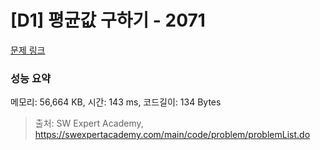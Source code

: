 # [D1] 평균값 구하기 - 2071 

[문제 링크](https://swexpertacademy.com/main/code/problem/problemDetail.do?contestProbId=AV5QRnJqA5cDFAUq) 

### 성능 요약

메모리: 56,664 KB, 시간: 143 ms, 코드길이: 134 Bytes



> 출처: SW Expert Academy, https://swexpertacademy.com/main/code/problem/problemList.do